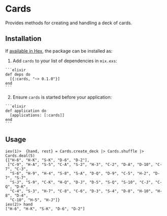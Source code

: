 # Cards

Provides methods for creating and handling a deck of cards.

## Installation

If [available in Hex](https://hex.pm/docs/publish), the package can be installed as:

  1. Add `cards` to your list of dependencies in `mix.exs`:

    ```elixir
    def deps do
      [{:cards, "~> 0.1.0"}]
    end
    ```

  2. Ensure `cards` is started before your application:

    ```elixir
    def application do
      [applications: [:cards]]
    end
    ```

## Usage
```
iex(1)>  {hand, rest} = Cards.create_deck |> Cards.shuffle |> Cards.deal(5)
{["H-6", "H-K", "S-K", "D-6", "D-2"],
 ["C-9", "H-A", "S-5", "C-A", "S-2", "H-3", "C-2", "D-A", "D-10", "C-7", "C-3",
  "S-6", "H-9", "H-4", "S-8", "S-A", "D-Q", "D-9", "C-5", "H-2", "D-7", "S-7",
  "S-J", "S-9", "C-K", "H-Q", "D-J", "D-5", "S-Q", "S-10", "C-J", "C-Q", "D-K",
  "C-4", "S-3", "H-7", "C-8", "C-6", "D-3", "S-4", "D-8", "H-10", "H-8", "D-4",
  "C-10", "H-5", "H-J"]}
iex(2)> hand
["H-6", "H-K", "S-K", "D-6", "D-2"]
 ```
